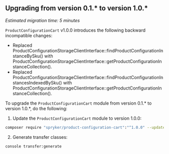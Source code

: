 ## Upgrading from version 0.1.* to version 1.0.*

*Estimated migration time: 5 minutes*

`ProductConfigurationCart` v1.0.0 introduces the following backward incompatible changes:

* Replaced ProductConfigurationStorageClientInterface::findProductConfigurationInstanceBySku() with ProductConfigurationStorageClientInterface::getProductConfigurationInstanceCollection().
* Replaced ProductConfigurationStorageClientInterface::findProductConfigurationInstancesIndexedBySku() with ProductConfigurationStorageClientInterface::getProductConfigurationInstanceCollection().

To upgrade the `ProductConfigurationCart` module from version 0.1.* to version 1.0.*, do the following:

1. Update the `ProductConfigurationCart` module to version 1.0.0:

```bash
composer require "spryker/product-configuration-cart":"^1.0.0" --update-with-dependencies
```

2. Generate transfer classes:

```bash
console transfer:generate
```